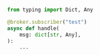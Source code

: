 ```python hl_lines="5"
from typing import Dict, Any

@broker.subscriber("test")
async def handle(
    msg: dict[str, Any],
):
    ...
```
